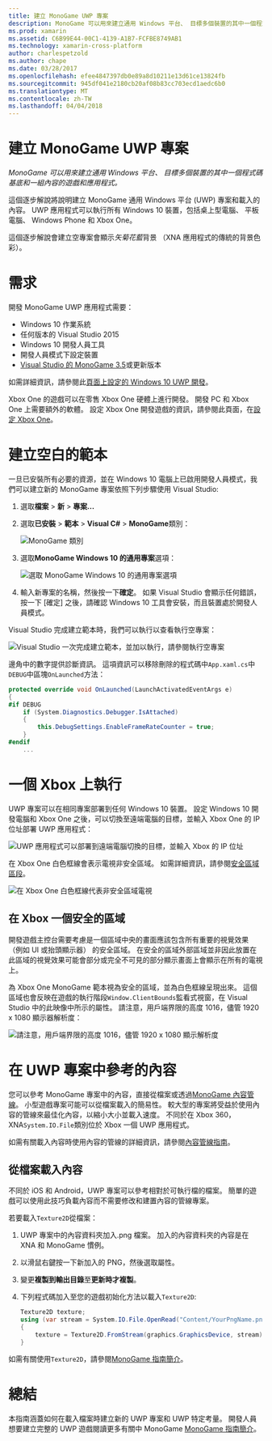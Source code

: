 ```yaml
---
title: 建立 MonoGame UWP 專案
description: MonoGame 可以用來建立通用 Windows 平台、 目標多個裝置的其中一個程式碼基底和一組內容的遊戲和應用程式。
ms.prod: xamarin
ms.assetid: C6B99E44-00C1-4139-A1B7-FCFBE8749AB1
ms.technology: xamarin-cross-platform
author: charlespetzold
ms.author: chape
ms.date: 03/28/2017
ms.openlocfilehash: efee4847397db0e89a8d10211e13d61ce13824fb
ms.sourcegitcommit: 945df041e2180cb20af08b83cc703ecd1aedc6b0
ms.translationtype: MT
ms.contentlocale: zh-TW
ms.lasthandoff: 04/04/2018
---
```

# <a name="creating-a-monogame-uwp-project"></a>建立 MonoGame UWP 專案

_MonoGame 可以用來建立通用 Windows 平台、 目標多個裝置的其中一個程式碼基底和一組內容的遊戲和應用程式。_

這個逐步解說將說明建立 MonoGame 通用 Windows 平台 (UWP) 專案和載入的內容。 UWP 應用程式可以執行所有 Windows 10 裝置，包括桌上型電腦、 平板電腦、 Windows Phone 和 Xbox One。

這個逐步解說會建立空專案會顯示*矢菊花藍*背景 （XNA 應用程式的傳統的背景色彩）。


# <a name="requirements"></a>需求

開發 MonoGame UWP 應用程式需要：

 - Windows 10 作業系統
 - 任何版本的 Visual Studio 2015
 - Windows 10 開發人員工具
 - 開發人員模式下設定裝置
- [Visual Studio 的 MonoGame 3.5](http://www.monogame.net/2016/03/17/monogame-3-5/)或更新版本

如需詳細資訊，請參閱此[頁面上設定的 Windows 10 UWP 開發](https://msdn.microsoft.com/en-us/windows/uwp/get-started/get-set-up)。

Xbox One 的遊戲可以在零售 Xbox One 硬體上進行開發。 開發 PC 和 Xbox One 上需要額外的軟體。 設定 Xbox One 開發遊戲的資訊，請參閱此頁面，在[設定 Xbox One](https://msdn.microsoft.com/en-us/windows/uwp/xbox-apps/index)。


# <a name="creating-an-empty-template"></a>建立空白的範本

一旦已安裝所有必要的資源，並在 Windows 10 電腦上已啟用開發人員模式，我們可以建立新的 MonoGame 專案依照下列步驟使用 Visual Studio:

1. 選取**檔案** > **新** > **專案...**
1. 選取**已安裝** > **範本** > **Visual C#** > **MonoGame**類別： 

    ![](uwp-images/image1.png "MonoGame 類別")

1. 選取**MonoGame Windows 10 的通用專案**選項： 

    ![](uwp-images/image2.png "選取 MonoGame Windows 10 的通用專案選項")

1. 輸入新專案的名稱，然後按一下**確定**。
如果 Visual Studio 會顯示任何錯誤，按一下 [確定] 之後，請確認 Windows 10 工具會安裝，而且裝置處於開發人員模式。 

Visual Studio 完成建立範本時，我們可以執行以查看執行空專案：

![](uwp-images/image3.png "Visual Studio 一次完成建立範本，並加以執行，請參閱執行空專案")

邊角中的數字提供診斷資訊。 這項資訊可以移除刪除的程式碼中`App.xaml.cs`中`DEBUG`中區塊`OnLaunched`方法：


```csharp
protected override void OnLaunched(LaunchActivatedEventArgs e)
{
#if DEBUG
    if (System.Diagnostics.Debugger.IsAttached)
    {
        this.DebugSettings.EnableFrameRateCounter = true;
    }
#endif
    ...
```

# <a name="running-on-xbox-one"></a>一個 Xbox 上執行

UWP 專案可以在相同專案部署到任何 Windows 10 裝置。 設定 Windows 10 開發電腦和 Xbox One 之後，可以切換至遠端電腦的目標，並輸入 Xbox One 的 IP 位址部署 UWP 應用程式：

![](uwp-images/remote.png "UWP 應用程式可以部署到遠端電腦切換的目標，並輸入 Xbox 的 IP 位址")

在 Xbox One 白色框線會表示電視非安全區域。 如需詳細資訊，請參閱[安全區域區段](#Safe_Area_on_Xbox_One)。

![](uwp-images/safearea.png "在 Xbox One 白色框線代表非安全區域電視")

## <a name="safe-area-on-xbox-one"></a>在 Xbox 一個安全的區域

開發遊戲主控台需要考慮是一個區域中央的畫面應該包含所有重要的視覺效果 （例如 UI 或抬頭顯示器） 的安全區域。 在安全的區域外部區域並非因此放置在此區域的視覺效果可能會部分或完全不可見的部分顯示畫面上會顯示在所有的電視上。

為 Xbox One MonoGame 範本視為安全的區域，並為白色框線呈現出來。 這個區域也會反映在遊戲的執行階段`Window.ClientBounds`監看式視窗，在 Visual Studio 中的此映像中所示的屬性。 請注意，用戶端界限的高度 1016，儘管 1920 x 1080 顯示器解析度：

![](uwp-images/clientbounds.png "請注意，用戶端界限的高度 1016，儘管 1920 x 1080 顯示解析度")


# <a name="referencing-content-in-uwp-projects"></a>在 UWP 專案中參考的內容

您可以參考 MonoGame 專案中的內容，直接從檔案或透過[MonoGame 內容管線](~/graphics-games/cocossharp/content-pipeline/index.md)。 小型遊戲專案可能可以從檔案載入的簡易性。 較大型的專案將受益於使用內容的管線來最佳化內容，以縮小大小並載入速度。 不同於在 Xbox 360，XNA`System.IO.File`類別位於 Xbox 一個 UWP 應用程式。

如需有關載入內容時使用內容的管線的詳細資訊，請參閱[內容管線指南](~/graphics-games/cocossharp/content-pipeline/index.md)。 


## <a name="loading-content-from-file"></a>從檔案載入內容

不同於 iOS 和 Android，UWP 專案可以參考相對於可執行檔的檔案。 簡單的遊戲可以使用此技巧負載內容而不需要修改和建置內容的管線專案。

若要載入`Texture2D`從檔案：

1. UWP 專案中的內容資料夾加入.png 檔案。 加入的內容資料夾的內容是在 XNA 和 MonoGame 慣例。
1. 以滑鼠右鍵按一下新加入的 PNG，然後選取屬性。
1. 變更**複製到輸出目錄**至**更新時才複製**。
1. 下列程式碼加入至您的遊戲初始化方法以載入`Texture2D`:

    ```csharp
    Texture2D texture;
    using (var stream = System.IO.File.OpenRead("Content/YourPngName.png"))
    {
        texture = Texture2D.FromStream(graphics.GraphicsDevice, stream);
    }
    ```

如需有關使用`Texture2D`，請參閱[MonoGame 指南簡介](~/graphics-games/monogame/introduction/index.md)。


# <a name="summary"></a>總結

本指南涵蓋如何在載入檔案時建立新的 UWP 專案和 UWP 特定考量。 開發人員想要建立完整的 UWP 遊戲閱讀更多有關中 MonoGame [MonoGame 指南簡介](~/graphics-games/monogame/introduction/index.md)。